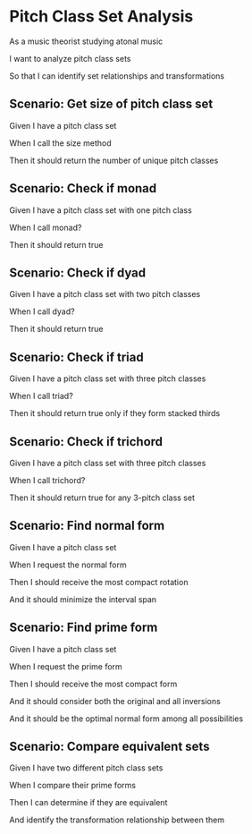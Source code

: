 # Pitch Class Set Analysis

As a music theorist studying atonal music

I want to analyze pitch class sets

So that I can identify set relationships and transformations

## Scenario: Get size of pitch class set

Given I have a pitch class set

When I call the size method

Then it should return the number of unique pitch classes

## Scenario: Check if monad

Given I have a pitch class set with one pitch class

When I call monad?

Then it should return true

## Scenario: Check if dyad

Given I have a pitch class set with two pitch classes

When I call dyad?

Then it should return true

## Scenario: Check if triad

Given I have a pitch class set with three pitch classes

When I call triad?

Then it should return true only if they form stacked thirds

## Scenario: Check if trichord

Given I have a pitch class set with three pitch classes

When I call trichord?

Then it should return true for any 3-pitch class set

## Scenario: Find normal form

Given I have a pitch class set

When I request the normal form

Then I should receive the most compact rotation

And it should minimize the interval span

## Scenario: Find prime form

Given I have a pitch class set

When I request the prime form

Then I should receive the most compact form

And it should consider both the original and all inversions

And it should be the optimal normal form among all possibilities

## Scenario: Compare equivalent sets

Given I have two different pitch class sets

When I compare their prime forms

Then I can determine if they are equivalent

And identify the transformation relationship between them
